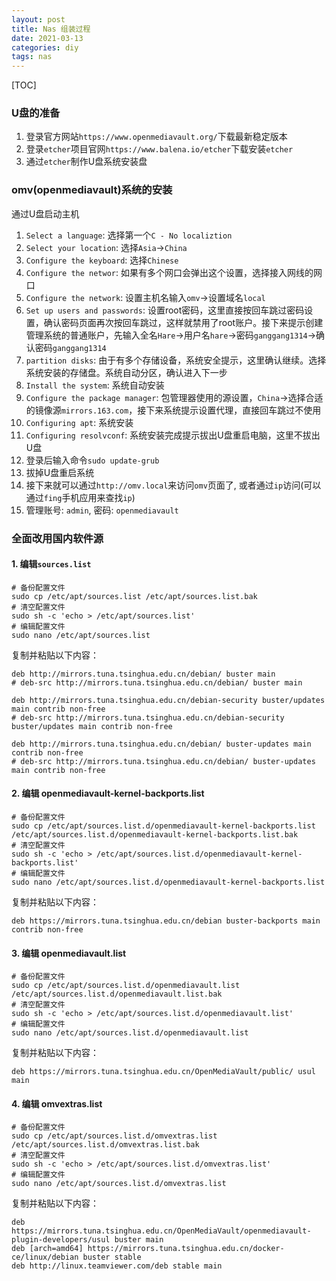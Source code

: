 ```yaml
---
layout: post
title: Nas 组装过程
date: 2021-03-13
categories: diy
tags: nas 
---
```



[TOC]

### U盘的准备

1. 登录官方网站`https://www.openmediavault.org/`下载最新稳定版本
2. 登录`etcher`项目官网`https://www.balena.io/etcher`下载安装`etcher`
3. 通过`etcher`制作U盘系统安装盘

### omv(openmediavault)系统的安装

通过U盘启动主机

1. `Select a language`: 选择第一个`C - No localiztion`
2. `Select your location`: 选择`Asia`->`China`
3. `Configure the keyboard`: 选择`Chinese`
4. `Configure the networ`: 如果有多个网口会弹出这个设置，选择接入网线的网口
5. `Configure the network`: 设置主机名输入`omv`->设置域名`local`
6. `Set up users and passwords`: 设置root密码，这里直接按回车跳过密码设置，确认密码页面再次按回车跳过，这样就禁用了root账户。接下来提示创建管理系统的普通账户，先输入全名`Hare`->用户名`hare`->密码`ganggang1314`->确认密码`ganggang1314`
7. `partition disks`: 由于有多个存储设备，系统安全提示，这里确认继续。选择系统安装的存储盘。系统自动分区，确认进入下一步
8. `Install the system`: 系统自动安装
9. `Configure the package manager`: 包管理器使用的源设置，`China`->选择合适的镜像源`mirrors.163.com`，接下来系统提示设置代理，直接回车跳过不使用
10. `Configuring apt`: 系统安装
11. `Configuring resolvconf`: 系统安装完成提示拔出U盘重启电脑，这里不拔出U盘
12. 登录后输入命令`sudo update-grub`
13. 拔掉U盘重启系统
14. 接下来就可以通过`http://omv.local`来访问`omv`页面了, 或者通过`ip`访问(可以通过`fing`手机应用来查找`ip`)
15. 管理账号: `admin`, 密码: `openmediavault`

### 全面改用国内软件源

#### 1. 编辑`sources.list`

   ```shell
   # 备份配置文件
   sudo cp /etc/apt/sources.list /etc/apt/sources.list.bak
   # 清空配置文件
   sudo sh -c 'echo > /etc/apt/sources.list'
   # 编辑配置文件
   sudo nano /etc/apt/sources.list
   ```

   复制并粘贴以下内容：

   ```
   deb http://mirrors.tuna.tsinghua.edu.cn/debian/ buster main
   # deb-src http://mirrors.tuna.tsinghua.edu.cn/debian/ buster main
   
   deb http://mirrors.tuna.tsinghua.edu.cn/debian-security buster/updates main contrib non-free
   # deb-src http://mirrors.tuna.tsinghua.edu.cn/debian-security buster/updates main contrib non-free
   
   deb http://mirrors.tuna.tsinghua.edu.cn/debian/ buster-updates main contrib non-free
   # deb-src http://mirrors.tuna.tsinghua.edu.cn/debian/ buster-updates main contrib non-free
   ```

#### 2. 编辑 openmediavault-kernel-backports.list

```shell
# 备份配置文件
sudo cp /etc/apt/sources.list.d/openmediavault-kernel-backports.list /etc/apt/sources.list.d/openmediavault-kernel-backports.list.bak
# 清空配置文件
sudo sh -c 'echo > /etc/apt/sources.list.d/openmediavault-kernel-backports.list'
# 编辑配置文件
sudo nano /etc/apt/sources.list.d/openmediavault-kernel-backports.list
```

复制并粘贴以下内容：

```
deb https://mirrors.tuna.tsinghua.edu.cn/debian buster-backports main contrib non-free
```

#### 3. 编辑 openmediavault.list

```shell
# 备份配置文件
sudo cp /etc/apt/sources.list.d/openmediavault.list /etc/apt/sources.list.d/openmediavault.list.bak
# 清空配置文件
sudo sh -c 'echo > /etc/apt/sources.list.d/openmediavault.list'
# 编辑配置文件
sudo nano /etc/apt/sources.list.d/openmediavault.list
```

复制并粘贴以下内容：

```
deb https://mirrors.tuna.tsinghua.edu.cn/OpenMediaVault/public/ usul main
```

#### 4. 编辑 omvextras.list

```shell
# 备份配置文件
sudo cp /etc/apt/sources.list.d/omvextras.list /etc/apt/sources.list.d/omvextras.list.bak
# 清空配置文件
sudo sh -c 'echo > /etc/apt/sources.list.d/omvextras.list'
# 编辑配置文件
sudo nano /etc/apt/sources.list.d/omvextras.list
```

复制并粘贴以下内容：

```
deb https://mirrors.tuna.tsinghua.edu.cn/OpenMediaVault/openmediavault-plugin-developers/usul buster main
deb [arch=amd64] https://mirrors.tuna.tsinghua.edu.cn/docker-ce/linux/debian buster stable
deb http://linux.teamviewer.com/deb stable main
```

